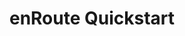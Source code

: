 ---
title: enRoute Quickstart
description: OSGi R7 quickstart using Maven.
layout: nested
image: img/enroute-qs.png
image_contribution: Icon taken from <a href="https://enroute.osgi.org/img/OSGienRoute4Web.png">enRoute</a>
external_link: https://enroute.osgi.org/tutorial/020-tutorial_qs.html
---